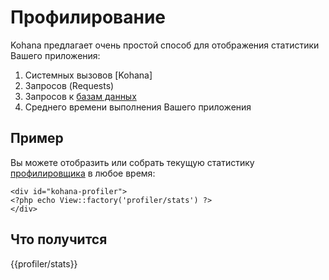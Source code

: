 # Профилирование

Kohana предлагает очень простой способ для отображения статистики Вашего приложения:

1. Системных вызовов [Kohana]
2. Запросов (Requests)
3. Запросов к [базам данных](Database)
4. Среднего времени выполнения Вашего приложения

## Пример

Вы можете отобразить или собрать текущую статистику [профилировщика](profiler) в любое время:

    <div id="kohana-profiler">
    <?php echo View::factory('profiler/stats') ?>
    </div>

## Что получится

{{profiler/stats}}